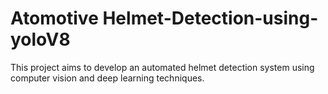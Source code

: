 # Atomotive Helmet-Detection-using-yoloV8
This project aims to develop an automated helmet detection system using computer vision and deep learning techniques.

